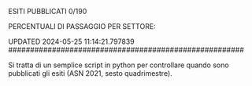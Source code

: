 ESITI PUBBLICATI 0/190 

PERCENTUALI DI PASSAGGIO PER SETTORE:

UPDATED 2024-05-25 11:14:21.797839
###################################################### 

Si tratta di un semplice script in python per controllare quando sono pubblicati gli esiti (ASN 2021, sesto quadrimestre).

